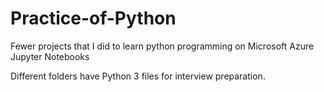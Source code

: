 # Practice-of-Python
Fewer projects that I did to learn python programming on Microsoft Azure Jupyter Notebooks 

Different folders have Python 3 files for interview preparation.
